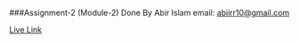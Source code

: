 ###Assignment-2 (Module-2)
Done By Abir Islam
email: abiirr10@gmail.com

<a href="https://abir-oz.github.io/responsive-assignment-done/
">Live Link</a>
